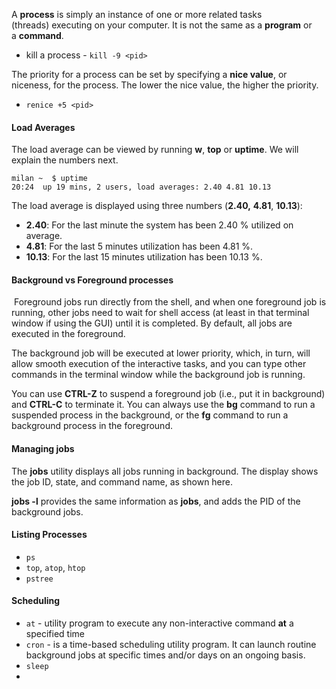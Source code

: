 
A **process** is simply an instance of one or more related tasks (threads) executing on your computer. It is not the same as a **program** or a **command**.



- kill a process - `kill -9 <pid>`

The priority for a process can be set by specifying a **nice value**, or niceness, for the process. The lower the nice value, the higher the priority.

- `renice +5 <pid>`

#### Load Averages

The load average can be viewed by running **w**, **top** or **uptime**. We will explain the numbers next.

```
milan ~  $ uptime
20:24  up 19 mins, 2 users, load averages: 2.40 4.81 10.13
```

The load average is displayed using three numbers (**2.40,** **4.81**, **10.13**):

- **2.40**: For the last minute the system has been 2.40 % utilized on average.
- **4.81**: For the last 5 minutes utilization has been 4.81 %.
- **10.13**: For the last 15 minutes utilization has been 10.13 %.

####  Background vs Foreground processes

 Foreground jobs run directly from the shell, and when one foreground job is running, other jobs need to wait for shell access (at least in that terminal window if using the GUI) until it is completed. By default, all jobs are executed in the foreground.

The background job will be executed at lower priority, which, in turn, will allow smooth execution of the interactive tasks, and you can type other commands in the terminal window while the background job is running.

You can use **CTRL-Z** to suspend a foreground job (i.e., put it in background) and **CTRL-C** to terminate it. You can always use the **bg** command to run a suspended process in the background, or the **fg** command to run a background process in the foreground.

#### Managing jobs

The **jobs** utility displays all jobs running in background. The display shows the job ID, state, and command name, as shown here.

**jobs -l** provides the same information as **jobs**, and adds the PID of the background jobs.

#### Listing Processes

- `ps`
- `top`, `atop`, `htop`
- `pstree`

#### Scheduling

- `at` - utility program to execute any non-interactive command **at** a specified time
- `cron` - is a time-based scheduling utility program. It can launch routine background jobs at specific times and/or days on an ongoing basis.
- `sleep`
- 
